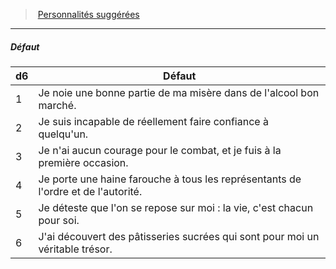 ﻿---
!PersonalityDefectItem
Table: >+
  |d6|Défaut|

  |---|---|

  |1|Je noie une bonne partie de ma misère dans de <!--br-->l'alcool bon marché.|

  |2|Je suis incapable de réellement faire confiance <!--br-->à quelqu'un.|

  |3|Je n'ai aucun courage pour le combat, et je fuis <!--br-->à la première occasion.|

  |4|Je porte une haine farouche à tous les <!--br-->représentants de l'ordre et de l'autorité.|

  |5|Je déteste que l'on se repose sur moi : la vie, <!--br-->c'est chacun pour soi.|

  |6|J'ai découvert des pâtisseries sucrées qui sont <!--br-->pour moi un véritable trésor.|

Id: background_misereux_hd.md#défaut
ParentLink: background_misereux_hd.md#personnalités-suggérées
Name: Défaut
ParentName: Personnalités suggérées
NameLevel: 5
Attributes: {}
---
> [Personnalités suggérées](hd_background_misereux_personnalites_suggerees.md)

---

##### Défaut

|d6|Défaut|
|---|---|
|1|Je noie une bonne partie de ma misère dans de l'alcool bon marché.|
|2|Je suis incapable de réellement faire confiance à quelqu'un.|
|3|Je n'ai aucun courage pour le combat, et je fuis à la première occasion.|
|4|Je porte une haine farouche à tous les représentants de l'ordre et de l'autorité.|
|5|Je déteste que l'on se repose sur moi : la vie, c'est chacun pour soi.|
|6|J'ai découvert des pâtisseries sucrées qui sont pour moi un véritable trésor.|


